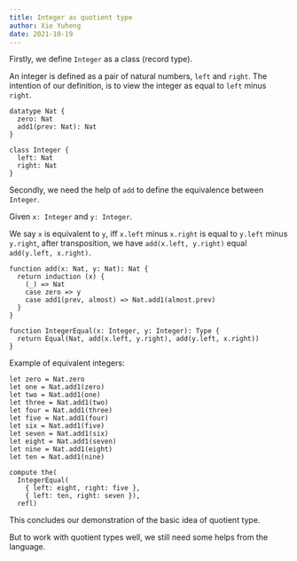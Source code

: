 ```yaml
---
title: Integer as quotient type
author: Xie Yuheng
date: 2021-10-19
---
```


Firstly, we define `Integer` as a class (record type).

An integer is defined as a pair of natural numbers, `left` and `right`.
The intention of our definition, is to view the integer as equal to `left` minus `right`.

```cicada
datatype Nat {
  zero: Nat
  add1(prev: Nat): Nat
}

class Integer {
  left: Nat
  right: Nat
}
```

Secondly, we need the help of `add` to define the equivalence between `Integer`.

Given `x: Integer` and `y: Integer`.

We say `x` is equivalent to `y`,
iff `x.left` minus `x.right` is equal to `y.left` minus `y.right`,
after transposition, we have `add(x.left, y.right)` equal `add(y.left, x.right)`.

```cicada
function add(x: Nat, y: Nat): Nat {
  return induction (x) {
    (_) => Nat
    case zero => y
    case add1(prev, almost) => Nat.add1(almost.prev)
  }
}

function IntegerEqual(x: Integer, y: Integer): Type {
  return Equal(Nat, add(x.left, y.right), add(y.left, x.right))
}
```

Example of equivalent integers:

```cicada
let zero = Nat.zero
let one = Nat.add1(zero)
let two = Nat.add1(one)
let three = Nat.add1(two)
let four = Nat.add1(three)
let five = Nat.add1(four)
let six = Nat.add1(five)
let seven = Nat.add1(six)
let eight = Nat.add1(seven)
let nine = Nat.add1(eight)
let ten = Nat.add1(nine)

compute the(
  IntegerEqual(
    { left: eight, right: five },
    { left: ten, right: seven }),
  refl)
```

This concludes our demonstration of the basic idea of quotient type.

But to work with quotient types well,
we still need some helps from the language.
